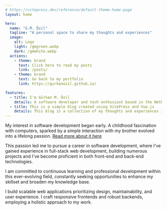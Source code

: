 ```yaml
---
# https://vitepress.dev/reference/default-theme-home-page
layout: home

hero:
  name: "G.M. Özil"
  tagline: "A personal space to share my thoughts and experiences"
  image:
    alt: Logo
    light: /gmgreen.webp
    dark: /gmwhite.webp
  actions:
    - theme: brand
      text: Click here to read my posts
      link: /posts/
    - theme: brand
      text: Go back to my portfolio
      link: https://gurkanozil.github.io/

features:
  - title: I'm Gürkan M. Özil
    details: A software developer and tech enthusiast based in the Netherlands.
  - title: This is a simple blog created using VitePress and Vue.js
    details: This blog is a collection of my thoughts and experiences in hopes to get you to know me better, and perhaps get to know myself better as well.
---
```


My interest in software development began early. A childhood
fascination with computers, sparked by a simple interaction with
my brother evolved into a lifelong passion. <a href="./posts/my-story">Read more about it here</a>

This passion led me to pursue a career in software
development, where I've gained experience in full-stack web
development, building numerous projects and I've become proficient
in both front-end and back-end technologies.

I am committed to continuous learning and professional
development within this ever-evolving field, constantly seeking
opportunities to enhance my skillset and broaden my knowledge
base.

I build scalable web applications prioritizing design,
maintainability, and user experience. I craft responsive frontends
and robust backends, employing a holistic approach to my work.
